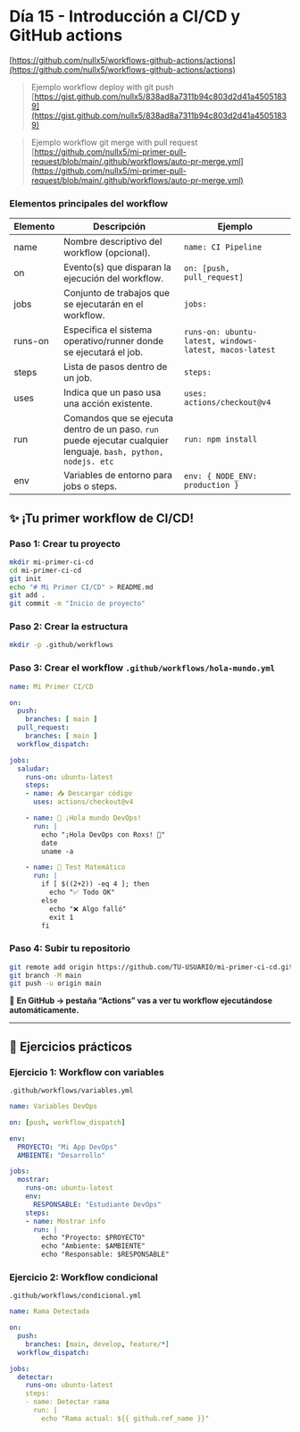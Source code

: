# Día 15 - Introducción a CI/CD y GitHub actions

[https://github.com/nullx5/workflows-github-actions/actions](https://github.com/nullx5/workflows-github-actions/actions)

>Ejemplo workflow deploy with git push
[https://gist.github.com/nullx5/838ad8a7311b94c803d2d41a45051839](https://gist.github.com/nullx5/838ad8a7311b94c803d2d41a45051839)

> Ejemplo workflow git merge with pull request
[https://github.com/nullx5/mi-primer-pull-request/blob/main/.github/workflows/auto-pr-merge.yml](https://github.com/nullx5/mi-primer-pull-request/blob/main/.github/workflows/auto-pr-merge.yml)
### Elementos principales del workflow

| Elemento  | Descripción                                                  | Ejemplo                         |
|-----------|--------------------------------------------------------------|---------------------------------|
| name      | Nombre descriptivo del workflow (opcional).                  | `name: CI Pipeline`             |
| on        | Evento(s) que disparan la ejecución del workflow.            | `on: [push, pull_request]`      |
| jobs      | Conjunto de trabajos que se ejecutarán en el workflow.       | `jobs:`                         |
| runs-on   | Especifica el sistema operativo/runner donde se ejecutará el job. | `runs-on: ubuntu-latest, windows-latest, macos-latest` |
| steps     | Lista de pasos dentro de un job.                             | `steps:`                        |
| uses      | Indica que un paso usa una acción existente.                 | `uses: actions/checkout@v4`     |
| run       | Comandos que se ejecuta dentro de un paso. `run` puede ejecutar cualquier lenguaje. `bash, python, nodejs. etc` | `run: npm install`              |
| env       | Variables de entorno para jobs o steps.                      | `env: { NODE_ENV: production }` |


## ✨ ¡Tu primer workflow de CI/CD!

### Paso 1: Crear tu proyecto

```bash
mkdir mi-primer-ci-cd
cd mi-primer-ci-cd
git init
echo "# Mi Primer CI/CD" > README.md
git add .
git commit -m "Inicio de proyecto"
````

### Paso 2: Crear la estructura

```bash
mkdir -p .github/workflows
```

### Paso 3: Crear el workflow `.github/workflows/hola-mundo.yml`

```yaml
name: Mi Primer CI/CD

on:
  push:
    branches: [ main ]
  pull_request:
    branches: [ main ]
  workflow_dispatch:

jobs:
  saludar:
    runs-on: ubuntu-latest
    steps:
    - name: 📥 Descargar código
      uses: actions/checkout@v4

    - name: 👋 ¡Hola mundo DevOps!
      run: |
        echo "¡Hola DevOps con Roxs! 🚀"
        date
        uname -a

    - name: 🧪 Test Matemático
      run: |
        if [ $((2+2)) -eq 4 ]; then
          echo "✅ Todo OK"
        else
          echo "❌ Algo falló"
          exit 1
        fi
```

### Paso 4: Subir tu repositorio

```bash
git remote add origin https://github.com/TU-USUARIO/mi-primer-ci-cd.git
git branch -M main
git push -u origin main
```

📌 **En GitHub → pestaña “Actions” vas a ver tu workflow ejecutándose automáticamente.**

---

## 🎯 Ejercicios prácticos

### Ejercicio 1: Workflow con variables

`.github/workflows/variables.yml`

```yaml
name: Variables DevOps

on: [push, workflow_dispatch]

env:
  PROYECTO: "Mi App DevOps"
  AMBIENTE: "Desarrollo"

jobs:
  mostrar:
    runs-on: ubuntu-latest
    env:
      RESPONSABLE: "Estudiante DevOps"
    steps:
    - name: Mostrar info
      run: |
        echo "Proyecto: $PROYECTO"
        echo "Ambiente: $AMBIENTE"
        echo "Responsable: $RESPONSABLE"
```

### Ejercicio 2: Workflow condicional

`.github/workflows/condicional.yml`

```yaml
name: Rama Detectada

on:
  push:
    branches: [main, develop, feature/*]
  workflow_dispatch:

jobs:
  detectar:
    runs-on: ubuntu-latest
    steps:
    - name: Detectar rama
      run: |
        echo "Rama actual: ${{ github.ref_name }}"

